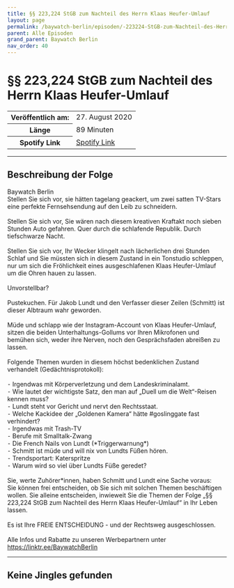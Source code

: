```yaml
---
title: §§ 223,224 StGB zum Nachteil des Herrn Klaas Heufer-Umlauf
layout: page
permalink: /baywatch-berlin/episoden/-223224-StGB-zum-Nachteil-des-Herrn-Klaas-Heufer-Umlauf
parent: Alle Episoden
grand_parent: Baywatch Berlin
nav_order: 40
---
```


# §§ 223,224 StGB zum Nachteil des Herrn Klaas Heufer-Umlauf
<table class="resp-table dcf-table dcf-table-responsive dcf-table-bordered dcf-table-striped dcf-w-100%">
                    <tbody>
                        <tr>
                            <th scope="row">Veröffentlich am:</th>
                            <td data-label="Veröffentlich am:">27. August 2020</td>
                        </tr>
                        <tr>
                            <th scope="row">Länge </th>
                            <td data-label="Länge ">89 Minuten</td>
                        </tr><tr>
                                <th scope="row">Spotify Link</th>
                                <td data-label="Spotify Link"><a href="https://open.spotify.com/episode/4AwsBONlz2tZjlJSnByP2o">Spotify Link</a></td>
                            </tr></tbody>
                </table>

***

## Beschreibung der Folge

<div>
Baywatch Berlin <br> Stellen Sie sich vor, sie hätten tagelang geackert, um zwei satten TV-Stars eine perfekte Fernsehsendung auf den Leib zu schneidern.  <br>  <br> Stellen Sie sich vor, Sie wären nach diesem kreativen Kraftakt noch sieben Stunden Auto gefahren. Quer durch die schlafende Republik. Durch tiefschwarze Nacht.  <br>  <br> Stellen Sie sich vor, Ihr Wecker klingelt nach lächerlichen drei Stunden Schlaf und Sie müssten sich in diesem Zustand in ein Tonstudio schleppen, nur um sich die Fröhlichkeit eines ausgeschlafenen Klaas Heufer-Umlauf um die Ohren hauen zu lassen.  <br>  <br> Unvorstellbar? <br>  <br> Pustekuchen. Für Jakob Lundt und den Verfasser dieser Zeilen (Schmitt) ist dieser Albtraum wahr geworden.  <br>  <br> Müde und schlapp wie der Instagram-Account von Klaas Heufer-Umlauf, sitzen die beiden Unterhaltungs-Gollums vor Ihren Mikrofonen und bemühen sich, weder ihre Nerven, noch den Gesprächsfaden abreißen zu lassen. <br>  <br> Folgende Themen wurden in diesem höchst bedenklichen Zustand verhandelt (Gedächtnisprotokoll):  <br>  <br>  ⁃ Irgendwas mit Körperverletzung und dem Landeskriminalamt. <br>  ⁃ Wie lautet der wichtigste Satz, den man auf „Duell um die Welt“-Reisen kennen muss? <br>  ⁃ Lundt steht vor Gericht und nervt den Rechtsstaat. <br>  ⁃ Welche Kackidee der „Goldenen Kamera“ hätte #goslinggate fast verhindert? <br>  ⁃ Irgendwas mit Trash-TV  <br>  ⁃ Berufe mit Smalltalk-Zwang  <br>  ⁃ Die French Nails von Lundt (*Triggerwarnung*) <br>  ⁃ Schmitt ist müde und will nix von Lundts Füßen hören. <br>  ⁃ Trendsportart: Katerspritze <br>  ⁃ Warum wird so viel über Lundts Füße geredet? <br>  <br> Sie, werte Zuhörer*innen, haben Schmitt und Lundt eine Sache voraus:  <br> Sie können frei entscheiden, ob Sie sich mit solchen Themen beschäftigen wollen. Sie alleine entscheiden, inwieweit Sie die Themen der Folge „§§ 223,224 StGB zum Nachteil des Herrn Klaas Heufer-Umlauf“ in Ihr Leben lassen.  <br>  <br> Es ist Ihre FREIE ENTSCHEIDUNG - und der Rechtsweg ausgeschlossen. <br>  <br> Alle Infos und Rabatte zu unseren Werbepartnern unter <a href="https://linktr.ee/BaywatchBerlin">https://linktr.ee/BaywatchBerlin</a>  
</div>

***

## Keine Jingles gefunden